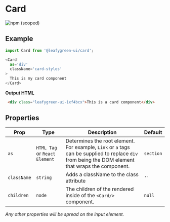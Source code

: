 # Card

![npm (scoped)](https://img.shields.io/npm/v/@leafygreen-ui/card.svg)

## Example

```Javascript
import Card from '@leafygreen-ui/card';

<Card
  as='div'
  className='card-styles'
>
  This is my card component
</Card>
```

**Output HTML**

```HTML
 <div class="leafygreen-ui-1xf4bcx">This is a card component</div>
```

## Properties

| Prop        | Type                          | Description                                                                                                                                        | Default   |
| ----------- | ----------------------------- | -------------------------------------------------------------------------------------------------------------------------------------------------- | --------- |
| `as`        | `HTML Tag` or `React Element` | Determines the root element. For example, `Link` or `a` tags can be supplied to replace `div` from being the DOM element that wraps the component. | `section` |
| `className` | `string`                      | Adds a className to the class attribute                                                                                                            | `''`      |
| `children`  | `node`                        | The children of the rendered inside of the `<Card/>` component.                                                                                    | `null`    |

_Any other properties will be spread on the input element._
